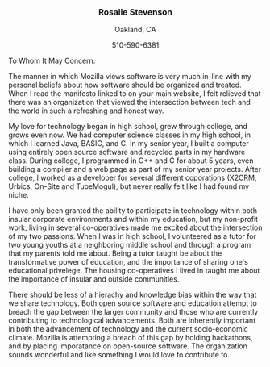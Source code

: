 <h3 align="center">Rosalie Stevenson</h3>
<p align="center">Oakland, CA</p>
<p align="center">510-590-6381</p>

To Whom It May Concern:

The manner in which Mozilla views software is very much in-line with my personal beliefs about how software should be organized and treated. When I read the manifesto linked to on your main website, I felt relieved that there was an organization that viewed the intersection between tech and the world in such a refreshing and honest way. 

My love for technology began in high school, grew through college, and grows even now. We had computer science classes in my high school, in which I learned Java, BASIC, and C. In my senior year, I built a computer using entirely open source software and recycled parts in my hardware class. During college, I programmed in C++ and C for about 5 years, even building a compiler and a web page as part of my senior year projects. After college, I worked as a developer for several different coporations (X2CRM, Urbics, On-Site and TubeMogul), but never really felt like I had found my niche. 

I have only been granted the ability to participate in technology within both insular corporate environments and within my education, but my non-profit work, living in several co-operatives  made me excited about the intersection of my two passions. When I was in high school, I volunteered as a tutor for two young youths at a neighboring middle school and through a program that my parents told me about. Being  a tutor taught be about the transformative power of education, and the importance of sharing one's educational privelege. The housing co-operatives I lived in taught me about the importance of insular and outside communities. 

There should be less of a hierachy and knowledge bias within the way that we share technology. Both open source software and education attempt to breach the gap between the larger community and those who are currently contributing to technological advancements. Both are inherently important in both the advancement of technology and the current socio-economic climate. Mozilla is attempting    a breach of this gap by holding hackathons, and by placing imporatance on open-source software.
The organization sounds wonderful and like something I would love to contribute to. 

